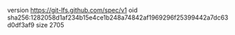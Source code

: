 version https://git-lfs.github.com/spec/v1
oid sha256:1282058d1af234b15e4ce1b248a74842af1969296f25399442a7dc63d0df3af9
size 2705
